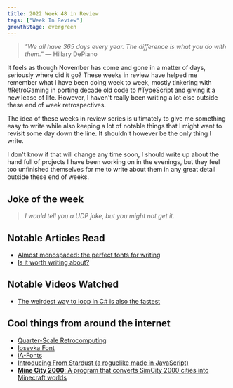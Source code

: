 ```yaml
---
title: 2022 Week 48 in Review
tags: ["Week In Review"]
growthStage: evergreen
---
```


> _"We all have 365 days every year. The difference is what you do with them."_
> — Hillary DePiano

It feels as though November has come and gone in a matter of days, seriously where did it go? These weeks in review have helped me remember what I have been doing week to week, mostly tinkering with #RetroGaming in porting decade old code to #TypeScript and giving it a new lease of life. However, I haven't really been writing a lot else outside these end of week retrospectives.

The idea of these weeks in review series is ultimately to give me something easy to write while also keeping a lot of notable things that I might want to revisit some day down the line. It shouldn't however be the only thing I write.

I don't know if that will change any time soon, I should write up about the hand full of projects I have been working on in the evenings, but they feel too unfinished themselves for me to write about them in any great detail outside these end of weeks.

## Joke of the week
> _I would tell you a UDP joke, but you might not get it._

## Notable Articles Read
- [Almost monospaced: the perfect fonts for writing](https://blakewatson.com/journal/almost-monospaced-the-perfect-fonts-for-writing/)
- [Is it worth writing about?](https://notes.eatonphil.com/is-it-worth-writing-about.html)

## Notable Videos Watched
- [The weirdest way to loop in C# is also the fastest](https://www.youtube.com/watch?v=cwBrWn4m9y8)

## Cool things from around the internet
- [Quarter-Scale Retrocomputing](https://bbenchoff.github.io/pages/BeBox.html)
- [Iosevka Font](https://typeof.net/Iosevka/)
- [iA-Fonts](https://github.com/iaolo/iA-Fonts)
- [Introducing From Stardust (a roguelike made in JavaScript)](https://old.reddit.com/r/roguelikedev/comments/z2w1td/introducing_from_stardust_a_roguelike_made_in/)
- [**Mine City 2000**: A program that converts SimCity 2000 cities into Minecraft worlds](https://github.com/jgosar/mine-city-2000)